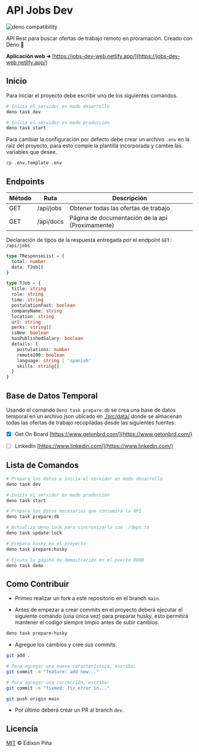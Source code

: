 # API Jobs Dev

![deno compatibility](https://shield.deno.dev/deno/1.31.2)

API Rest para buscar ofertas de trabajo remoto en proramación. Creado con Deno 🦕

**Aplicación web &#x279c;**  [https://jobs-dev-web.netlify.app/](https://jobs-dev-web.netlify.app/)

## Inicio

Para iniciar el proyecto debe escribir uno de los siguientes comandos.

```sh
# Inicia el servidor en modo desarrollo
deno task dev

# Inicia el servidor en modo producción
deno task start
```

Para cambiar la configuración por defecto debe crear un archivo `.env` en la raiz del proyecto, para esto compie la
plantilla incorporada y cambie las variables que desee.

```sh
cp .env.template .env
```

## Endpoints

| Método | Ruta      | Descripción                                      |
| ------ | --------- | ------------------------------------------------ |
| GET    | /api/jobs | Obtener todas las ofertas de trabajo             |
| GET    | /api/docs | Página de documentación de la api (Proximamente) |

Declaración de tipos de la respuesta entregada por el endpoint `GET: /api/jobs`

```ts
type TResponseList = {
  total: number
  data: TJob[]
}

type TJob = {
  title: string
  role: string
  time: string
  postulationFast: boolean
  companyName: string
  location: string
  url: string
  perks: string[]
  isNew: boolean
  hasPublishedSalary: boolean
  details: {
    postulations: number
    remote100: boolean
    language: string | 'spanish'
    skills: string[]
  }
}
```

## Base de Datos Temporal

Usando el comando `Deno task prepare:db` se crea una base de datos temporal en un archivo json ubicado en
[./src/data/](./src/data/) donde se almacenan todas las ofertas de trabajo recopiladas desde las siguientes fuentes:

- [x] Get On Board [https://www.getonbrd.com/](https://www.getonbrd.com/)

- [ ] LinkedIn [https://www.linkedin.com/](https://www.linkedin.com/)

## Lista de Comandos

```sh
# Prepara los datos e inicia el servidor en modo desarrollo
deno task dev

# Inicia el servidor en modo producción
deno task start

# Prepara los datos necesarios que consumirá la API
deno task prepare:db

# Actualiza deno.lock para sincronizarlo con ./deps.ts
deno task update:lock

# Prepara husky en el proyecto
deno task prepare:husky

# Ejcuta la página de demostración en el puerto 8000
deno task demo
```

## Como Contribuir

- Primeo realizar un fork a este repositorio en el branch `main`.

- Antes de empezar a crear commits en el proyecto deberá ejecutar el siguiente comando (una única vez) para preparar
  husky, esto permitirá mantener el codigo siempre limpio antes de subir cambios.

```sh
deno task prepare-husky
```

- Agregue los cambios y cree sus commits.

```sh
git add .

# Para agregar una nueva característica, escriba:
git commit -m "feature: add new..."

# Para agregar una corrección, escriba:
git commit -m "fixmed: fix error in..."

git push origin main
```

- Por último deberá crear un PR al branch `dev`.

## Licencia

[MIT](https://github.com/EdixonAlberto/api-getonboard/blob/main/LICENSE) &copy; Edixon Piña
